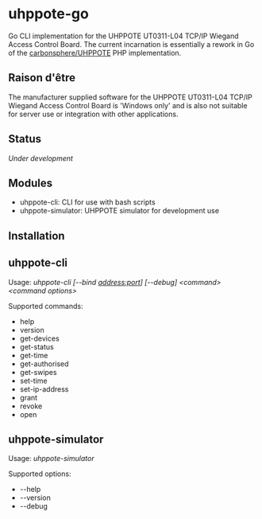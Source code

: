 # uhppote-go

Go CLI implementation for the UHPPOTE UT0311-L04 TCP/IP Wiegand Access Control Board. The current incarnation is essentially a rework in Go of the [carbonsphere/UHPPOTE](https://github.com/carbonsphere/UHPPOTE) PHP implementation.

## Raison d'être

The manufacturer supplied software for the UHPPOTE UT0311-L04 TCP/IP Wiegand Access Control Board is 'Windows only' and is also not suitable for server use or integration with other applications.

## Status

*Under development*

## Modules

- uhppote-cli:       CLI for use with bash scripts
- uhppote-simulator: UHPPOTE simulator for development use

## Installation

## uhppote-cli

Usage: *uhppote-cli [--bind <address:port>] [--debug] \<command\> \<command options\>*

Supported commands:
- help
- version
- get-devices
- get-status
- get-time
- get-authorised
- get-swipes
- set-time
- set-ip-address
- grant
- revoke
- open

## uhppote-simulator

Usage: *uhppote-simulator*

Supported options:
- --help
- --version
- --debug








